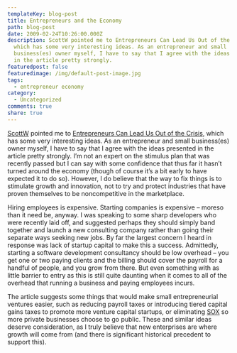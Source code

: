 ```yaml
---
templateKey: blog-post
title: Entrepreneurs and the Economy
path: blog-post
date: 2009-02-24T10:26:00.000Z
description: ScottW pointed me to Entrepreneurs Can Lead Us Out of the Crisis,
  which has some very interesting ideas. As an entrepreneur and small
  business(es) owner myself, I have to say that I agree with the ideas presented
  in the article pretty strongly.
featuredpost: false
featuredimage: /img/default-post-image.jpg
tags:
  - entrepreneur economy
category:
  - Uncategorized
comments: true
share: true
---
```

[ScottW](http://simpable.com/business/entrepreneurs-to-end-the-crisis) pointed me to [Entrepreneurs Can Lead Us Out of the Crisis](http://online.wsj.com/article/SB123544318435655825.html), which has some very interesting ideas. As an entrepreneur and small business(es) owner myself, I have to say that I agree with the ideas presented in the article pretty strongly. I’m not an expert on the stimulus plan that was recently passed but I can say with some confidence that thus far it hasn’t turned around the economy (though of course it’s a bit early to have expected it to do so). However, I do believe that the way to fix things is to stimulate growth and innovation, not to try and protect industries that have proven themselves to be noncompetitive in the marketplace.

Hiring employees is expensive. Starting companies is expensive – moreso than it need be, anyway. I was speaking to some sharp developers who were recently laid off, and suggested perhaps they should simply band together and launch a new consulting company rather than going their separate ways seeking new jobs. By far the largest concern I heard in response was lack of startup capital to make this a success. Admittedly, starting a software development consultancy should be low overhead – you get one or two paying clients and the billing should cover the payroll for a handful of people, and you grow from there. But even something with as little barrier to entry as this is still quite daunting when it comes to all of the overhead that running a business and paying employees incurs.

The article suggests some things that would make small entrepreneurial ventures easier, such as reducing payroll taxes or introducing tiered capital gains taxes to promote more venture capital startups, or eliminating [SOX](http://en.wikipedia.org/wiki/Sarbanes-Oxley_Act) so more private businesses choose to go public. These and similar ideas deserve consideration, as I truly believe that new enterprises are where growth will come from (and there is significant historical precedent to support this).